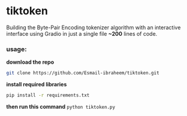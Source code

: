# tiktoken
Building the Byte-Pair Encoding tokenizer algorithm with an interactive interface using Gradio in just a single file **~200** lines of code.

### usage:
**download the repo**
```Bash
git clone https://github.com/Esmail-ibraheem/tiktoken.git
```

**install required libraries**
```Bash
pip install -r requirements.txt
```

**then run this command**
`python tiktoken.py`
